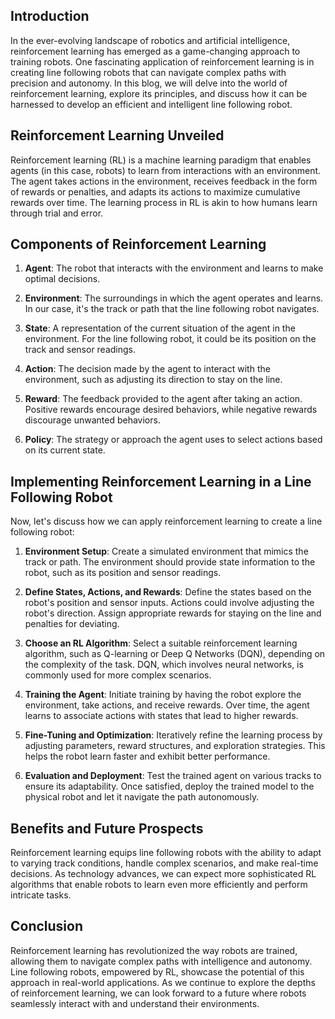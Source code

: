 
## Introduction

In the ever-evolving landscape of robotics and artificial intelligence, reinforcement learning has emerged as a game-changing approach to training robots. One fascinating application of reinforcement learning is in creating line following robots that can navigate complex paths with precision and autonomy. In this blog, we will delve into the world of reinforcement learning, explore its principles, and discuss how it can be harnessed to develop an efficient and intelligent line following robot.

## Reinforcement Learning Unveiled

Reinforcement learning (RL) is a machine learning paradigm that enables agents (in this case, robots) to learn from interactions with an environment. The agent takes actions in the environment, receives feedback in the form of rewards or penalties, and adapts its actions to maximize cumulative rewards over time. The learning process in RL is akin to how humans learn through trial and error.

## Components of Reinforcement Learning

1. **Agent**: The robot that interacts with the environment and learns to make optimal decisions.

2. **Environment**: The surroundings in which the agent operates and learns. In our case, it's the track or path that the line following robot navigates.

3. **State**: A representation of the current situation of the agent in the environment. For the line following robot, it could be its position on the track and sensor readings.

4. **Action**: The decision made by the agent to interact with the environment, such as adjusting its direction to stay on the line.

5. **Reward**: The feedback provided to the agent after taking an action. Positive rewards encourage desired behaviors, while negative rewards discourage unwanted behaviors.

6. **Policy**: The strategy or approach the agent uses to select actions based on its current state.

## Implementing Reinforcement Learning in a Line Following Robot

Now, let's discuss how we can apply reinforcement learning to create a line following robot:

1. **Environment Setup**: Create a simulated environment that mimics the track or path. The environment should provide state information to the robot, such as its position and sensor readings.

2. **Define States, Actions, and Rewards**: Define the states based on the robot's position and sensor inputs. Actions could involve adjusting the robot's direction. Assign appropriate rewards for staying on the line and penalties for deviating.

3. **Choose an RL Algorithm**: Select a suitable reinforcement learning algorithm, such as Q-learning or Deep Q Networks (DQN), depending on the complexity of the task. DQN, which involves neural networks, is commonly used for more complex scenarios.

4. **Training the Agent**: Initiate training by having the robot explore the environment, take actions, and receive rewards. Over time, the agent learns to associate actions with states that lead to higher rewards.

5. **Fine-Tuning and Optimization**: Iteratively refine the learning process by adjusting parameters, reward structures, and exploration strategies. This helps the robot learn faster and exhibit better performance.

6. **Evaluation and Deployment**: Test the trained agent on various tracks to ensure its adaptability. Once satisfied, deploy the trained model to the physical robot and let it navigate the path autonomously.

## Benefits and Future Prospects

Reinforcement learning equips line following robots with the ability to adapt to varying track conditions, handle complex scenarios, and make real-time decisions. As technology advances, we can expect more sophisticated RL algorithms that enable robots to learn even more efficiently and perform intricate tasks.

## Conclusion

Reinforcement learning has revolutionized the way robots are trained, allowing them to navigate complex paths with intelligence and autonomy. Line following robots, empowered by RL, showcase the potential of this approach in real-world applications. As we continue to explore the depths of reinforcement learning, we can look forward to a future where robots seamlessly interact with and understand their environments.